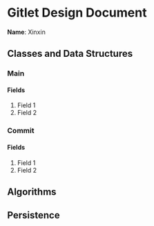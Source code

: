 # Gitlet Design Document

**Name**: Xinxin

## Classes and Data Structures

### Main

#### Fields

1. Field 1
2. Field 2


### Commit

#### Fields

1. Field 1
2. Field 2


## Algorithms

## Persistence

